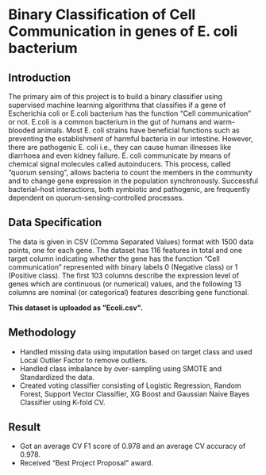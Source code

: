 # Binary Classification of Cell Communication in genes of E. coli bacterium

## Introduction

The primary aim of this project is to build a binary classifier using supervised machine learning algorithms that classifies if a gene of Escherichia coli or E.coli bacterium has the function “Cell communication” or not. E.coli is a common bacterium in the gut of humans and warm-blooded animals. Most E. coli strains have beneficial functions such as preventing the establishment of harmful bacteria in our intestine. However, there are pathogenic E. coli i.e., they can cause human illnesses like diarrhoea and even kidney failure. E. coli communicate by means of chemical signal molecules called autoinducers. This process, called “quorum sensing”, allows bacteria to count the members in the community and to change gene expression in the population synchronously. Successful bacterial–host interactions, both symbiotic and pathogenic, are frequently dependent on quorum-sensing-controlled processes.

## Data Specification

The data is given in CSV (Comma Separated Values) format with 1500 data points, one for each gene. The dataset has 116 features in total and one target column indicating whether the gene has the function “Cell communication” represented with binary labels 0 (Negative class) or 1 (Positive class). The first 103 columns describe the expression level of genes which are continuous (or numerical) values, and the following 13 columns are nominal (or categorical) features describing gene functional. 

**This dataset is uploaded as "Ecoli.csv".**

## Methodology
- Handled missing data using imputation based on target class and used Local Outlier Factor to remove outliers.
- Handled class imbalance by over-sampling using SMOTE and Standardized the data.
- Created voting classifier consisting of Logistic Regression, Random Forest, Support Vector Classifier, XG Boost and Gaussian Naive Bayes Classifier using K-fold CV.

## Result
- Got an average CV F1 score of  0.978 and an average CV accuracy of 0.978. 
- Received “Best Project Proposal" award.
